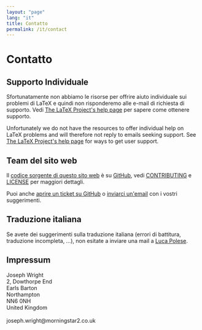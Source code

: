 ```yaml
---
layout: "page"
lang: "it"
title: Contatto
permalink: /it/contact
---
```


# Contatto

## Supporto Individuale

Sfortunatamente non abbiamo le risorse per offrire aiuto individuale sui problemi di LaTeX e quindi non risponderemo alle e-mail di richiesta di supporto. Vedi [The LaTeX Project's help page](https://www.latex-project.org/help/) per sapere come ottenere supporto.

Unfortunately we do not have the resources to offer individual help on LaTeX problems and will therefore not reply to emails seeking support. See [The LaTeX Project's help page](https://www.latex-project.org/help/) for ways to get user support.

## Team del sito web

Il [codice sorgente di questo sito web](https://github.com/learnlatex/learnlatex.github.io/) è su [GitHub](https://github.com/learnlatex/), vedi [CONTRIBUTING](../CONTRIBUTING) e [LICENSE](../LICENSE) per maggiori dettagli.

Puoi anche [aprire un ticket su GitHub](https://github.com/learnlatex/learnlatex.github.io/issues) o [inviarci un'email](mailto:texfaq@texfaq.org) con i vostri suggerimenti.

## Traduzione italiana

Se avete dei suggerimenti sulla traduzione italiana (errori di battitura, traduzione incompleta, ...), non esitate a inviare
una mail a [Luca Polese](mailto:luca.polese@studenti.unipd.it).

## Impressum

<p>Joseph Wright<br>
2, Dowthorpe End<br>
Earls Barton<br>
Northampton<br>
NN6 0NH<br>
United Kingdom<br>
<br>joseph.wright@morningstar2.co.uk</p>
